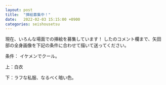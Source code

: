 ```yaml
---
layout: post
title:  "挿絵募集中！"
date:   2022-02-03 15:15:00 +0900
categories: seishousetsu
---
```


現在、いろんな場面での挿絵を募集しています！
したのコメント欄まで、矢田部の全身画像を下記の条件に合わせて描いて送ってください。

条件：
イケメンでクール。

上：白衣

下：ラフな私服、なるべく暗い色。
